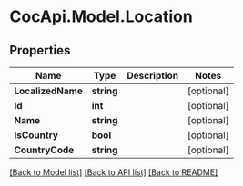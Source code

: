 # CocApi.Model.Location
## Properties

Name | Type | Description | Notes
------------ | ------------- | ------------- | -------------
**LocalizedName** | **string** |  | [optional] 
**Id** | **int** |  | [optional] 
**Name** | **string** |  | [optional] 
**IsCountry** | **bool** |  | [optional] 
**CountryCode** | **string** |  | [optional] 

[[Back to Model list]](../README.md#documentation-for-models) [[Back to API list]](../README.md#documentation-for-api-endpoints) [[Back to README]](../README.md)


